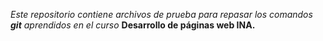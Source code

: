 *Este repositorio contiene archivos de prueba para repasar los comandos **git** aprendidos  en el curso* **Desarrollo de páginas web INA.**
